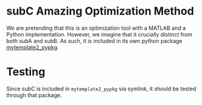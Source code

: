 subC Amazing Optimization Method
======================================
We are pretending that this is an optimization tool with a MATLAB and a Python
implementation.  However, we imagine that it crucially distinct from both subA
and subB.  As such, it is included in its own python package
[mytemplate2_pypkg](https://github.com/POptUS/template_repo/tree/main/mytemplate2_pypkg/src/mytemplate2).

Testing
=======
Since subC is included in `mytemplate2_pypkg` via symlink, it should be tested through that package.

